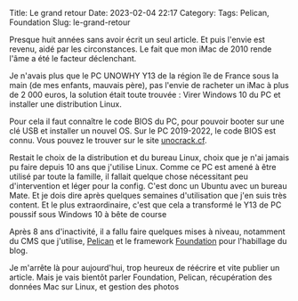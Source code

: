 Title: Le grand retour
Date: 2023-02-04 22:17
Category: 
Tags: Pelican, Foundation
Slug: le-grand-retour

Presque huit années sans avoir écrit un seul article. Et puis l'envie est revenu, aidé par les circonstances. Le fait que mon iMac de 2010 rende l'âme a été le facteur déclenchant. 

Je n'avais plus que le PC UNOWHY Y13 de la région île de France sous la main (de mes enfants, mauvais père), pas l'envie de racheter un iMac à plus de 2 000 euros, la solution était toute trouvée : Virer Windows 10 du PC et installer une distribution Linux.

Pour cela il faut connaître le code BIOS du PC, pour pouvoir booter sur une clé USB et installer un nouvel OS. Sur le PC 2019-2022, le code BIOS est connu. Vous pouvez le trouver sur le site [unocrack.cf](https://unocrack.cf "trouver le code BIOS du PC UNOWHY").

Restait le choix de la distribution et du bureau Linux, choix que je n'ai jamais pu faire depuis 10 ans que j'utilise Linux. Comme ce PC est amené à être utilisé par toute la famille, il fallait quelque chose nécessitant peu d'intervention et léger pour la config. C'est donc un Ubuntu avec un bureau Mate. Et je dois dire après quelques semaines d'utilisation que j'en suis très content. Et le plus extraordinaire, c'est que cela a transformé le Y13 de PC poussif sous Windows 10 à bête de course

Après 8 ans d'inactivité, il a fallu faire quelques mises à niveau, notamment du CMS que j'utilise, [Pelican](https://getpelican.com/ "Pelican CMS") et le framework [Foundation](https://get.foundation/) pour l'habillage du blog.

Je m'arrête là pour aujourd'hui, trop heureux de réécrire et vite publier un article. Mais je vais bientôt parler Foundation, Pelican, récupération des données Mac sur Linux, et gestion des photos